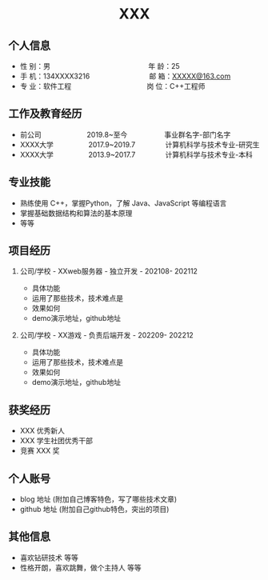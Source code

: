 <center>
     <h1>XXX</h1>
 </center>

## 个人信息

* 性 别：男&emsp;&emsp;&emsp;&emsp;&emsp;&emsp;&emsp;&emsp;&emsp;&emsp;&emsp;&emsp;&ensp;&emsp;&ensp;年 龄：25  
* 手 机：134XXXX3216&emsp;&emsp;&emsp;&emsp;&emsp;&emsp;&emsp;&emsp;&ensp;邮 箱：XXXXX@163.com    
* 专 业：软件工程 &emsp;&emsp;&emsp;&emsp;&emsp;&emsp;&emsp;&emsp;&emsp;&emsp;&ensp;岗 位：C++工程师

## 工作及教育经历

* 前公司&emsp;&emsp;&emsp;&emsp;&emsp;&emsp;&ensp;2019.8~至今&emsp;&emsp;&emsp;&emsp;&emsp; 事业群名字-部门名字
* XXXX大学&emsp;&emsp;&emsp;&emsp;&emsp;2017.9~2019.7&emsp;&emsp;&emsp;&emsp; 计算机科学与技术专业-研究生
* XXXX大学&emsp;&emsp;&emsp;&emsp;&emsp;2013.9~2017.7&emsp;&emsp;&emsp;&emsp; 计算机科学与技术专业-本科  

## 专业技能

* 熟练使用 C++，掌握Python，了解 Java、JavaScript 等编程语言
* 掌握基础数据结构和算法的基本原理
* 等等

## 项目经历

1. 公司/学校 - XXweb服务器 - 独立开发 - 202108- 202112 
    * 具体功能 
    * 运用了那些技术，技术难点是
    * 效果如何
    * demo演示地址，github地址 

2. 公司/学校 - XX游戏 - 负责后端开发 - 202209- 202212
    * 具体功能
    * 运用了那些技术，技术难点是
    * 效果如何
    * demo演示地址，github地址

## 获奖经历

* XXX 优秀新人
* XXX 学生社团优秀干部
* 竞赛 XXX 奖

## 个人账号

* blog 地址 (附加自己博客特色，写了哪些技术文章)
* github 地址 (附加自己github特色，突出的项目)

## 其他信息

* 喜欢钻研技术 等等
* 性格开朗，喜欢跳舞，做个主持人 等等